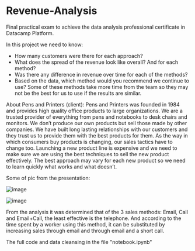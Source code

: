 # Revenue-Analysis

Final practical exam to achieve the data analysis professional certificate in Datacamp Platform.

In this project we need to know:

* How many customers were there for each approach?
* What does the spread of the revenue look like overall? And for each method?
* Was there any difference in revenue over time for each of the methods?
* Based on the data, which method would you recommend we continue to use? Some of these methods take more time from the team so they may not be the best for us to use if the results are similar.

About Pens and Printers (client): Pens and Printers was founded in 1984 and provides high quality office products to large organizations. We are a trusted provider of everything from pens and notebooks to desk chairs and monitors. We don’t produce our own products but sell those made by other companies. We have built long lasting relationships with our customers and they trust us to provide them with the best products for them. As the way in which consumers buy products is changing, our sales tactics have to change too. Launching a new product line is expensive and we need to make sure we are using the best techniques to sell the new product effectively. The best approach may vary for each new product so we need to learn quickly what works and what doesn’t.

Some of pic from the presentation:

![image](https://github.com/JF-Mantilla/Revenue-Analysis/assets/173077086/d8c079af-d8b7-4967-8b61-821e1ce843a8)


![image](https://github.com/JF-Mantilla/Revenue-Analysis/assets/173077086/bebed186-722b-4863-a74f-20812d098d31)

From the analysis it was determined that of the 3 sales methods: Email, Call and Email+Call, the least effective is the telephone. And according to the time spent by a worker using this method, it can be substituted by increasing sales through email and through email and a short call.

The full code and data cleansing in the file "notebook.ipynb"

